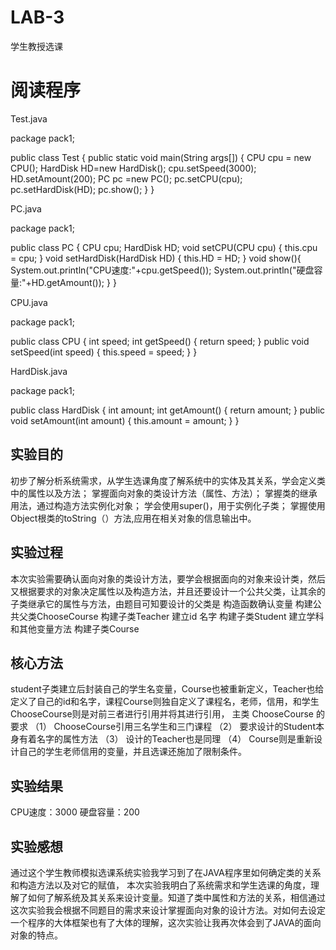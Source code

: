 # LAB-3
学生教授选课

# 阅读程序
Test.java


package pack1;

public class Test {
	public static void main(String args[]) {
		CPU cpu = new CPU();
		HardDisk HD=new HardDisk();
		cpu.setSpeed(3000);
		HD.setAmount(200);
		PC pc =new PC();
		pc.setCPU(cpu);
		pc.setHardDisk(HD);
		pc.show();
		}
	}


PC.java


package pack1;

public class PC {
	CPU cpu;
	HardDisk HD;
	void setCPU(CPU cpu) {
		this.cpu = cpu;
		}
	void setHardDisk(HardDisk HD) {
		this.HD = HD;
		}
	void show(){
		System.out.println("CPU速度:"+cpu.getSpeed());
		System.out.println("硬盘容量:"+HD.getAmount());
		}
}



CPU.java


package pack1;

public class CPU {
	int speed; 
	int getSpeed() {
		return speed;
		}
	public void setSpeed(int speed) {
		this.speed = speed;
		}
	}



HardDisk.java

package pack1;

public class HardDisk {
	int amount; 
	int getAmount() {
		return amount;
		}
	public void setAmount(int amount) {
		this.amount = amount;
		}
	}
  
## 实验目的
初步了解分析系统需求，从学生选课角度了解系统中的实体及其关系，学会定义类中的属性以及方法；
掌握面向对象的类设计方法（属性、方法）；
掌握类的继承用法，通过构造方法实例化对象；
学会使用super()，用于实例化子类；
掌握使用Object根类的toString（）方法,应用在相关对象的信息输出中。

  
## 实验过程
本次实验需要确认面向对象的类设计方法，要学会根据面向的对象来设计类，然后又根据要求的对象决定属性以及构造方法，并且还要设计一个公共父类，让其余的子类继承它的属性与方法，由题目可知要设计的父类是
构造函数确认变量
构建公共父类ChooseCourse
构建子类Teacher
建立id 名字
构建子类Student
建立学科和其他变量方法
构建子类Course 

## 核心方法
student子类建立后封装自己的学生名变量，Course也被重新定义，Teacher也给定义了自己的id和名字，课程Course则独自定义了课程名，老师，信用，和学生ChooseCourse则是对前三者进行引用并将其进行引用，
主类 ChooseCourse 的要求 
（1） ChooseCourse引用三名学生和三门课程
（2） 要求设计的Student本身有着名字的属性方法
（3） 设计的Teacher也是同理
（4） Course则是重新设计自己的学生老师信用的变量，并且选课还施加了限制条件。

## 实验结果
CPU速度：3000
硬盘容量：200

## 实验感想
通过这个学生教师模拟选课系统实验我学习到了在JAVA程序里如何确定类的关系和构造方法以及对它的赋值， 本次实验我明白了系统需求和学生选课的角度，理解了如何了解系统及其关系来设计变量。知道了类中属性和方法的关系，相信通过这次实验我会根据不同题目的需求来设计掌握面向对象的设计方法。对如何去设定一个程序的大体框架也有了大体的理解，这次实验让我再次体会到了JAVA的面向对象的特点。


